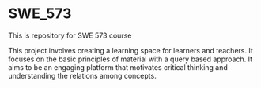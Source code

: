 # SWE_573
This is repository for SWE 573 course


This project involves creating a learning space for learners and teachers. It focuses on the basic principles of material with a query based approach. It aims to be an engaging platform that motivates critical thinking and understanding the relations among concepts.

